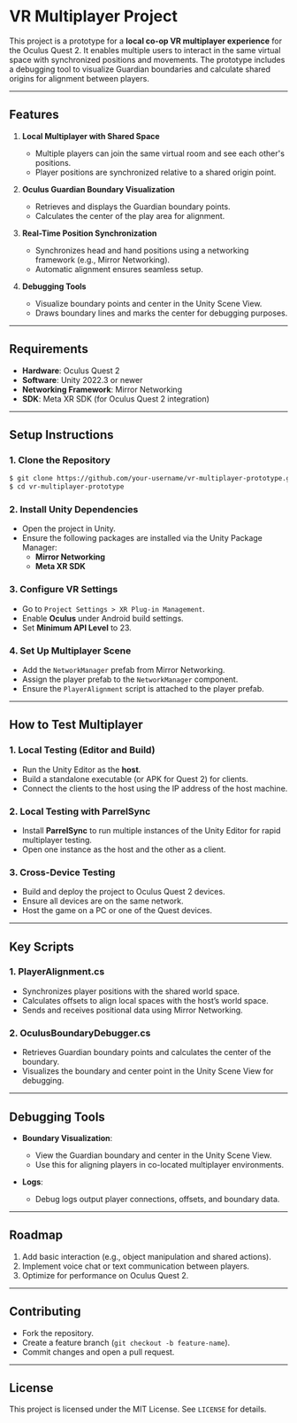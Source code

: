 # VR Multiplayer Project

This project is a prototype for a **local co-op VR multiplayer experience** for the Oculus Quest 2. It enables multiple users to interact in the same virtual space with synchronized positions and movements. The prototype includes a debugging tool to visualize Guardian boundaries and calculate shared origins for alignment between players.

---

## Features

1. **Local Multiplayer with Shared Space**
   - Multiple players can join the same virtual room and see each other's positions.
   - Player positions are synchronized relative to a shared origin point.

2. **Oculus Guardian Boundary Visualization**
   - Retrieves and displays the Guardian boundary points.
   - Calculates the center of the play area for alignment.

3. **Real-Time Position Synchronization**
   - Synchronizes head and hand positions using a networking framework (e.g., Mirror Networking).
   - Automatic alignment ensures seamless setup.

4. **Debugging Tools**
   - Visualize boundary points and center in the Unity Scene View.
   - Draws boundary lines and marks the center for debugging purposes.

---

## Requirements

- **Hardware**: Oculus Quest 2
- **Software**: Unity 2022.3 or newer
- **Networking Framework**: Mirror Networking
- **SDK**: Meta XR SDK (for Oculus Quest 2 integration)

---

## Setup Instructions

### 1. Clone the Repository
```bash
$ git clone https://github.com/your-username/vr-multiplayer-prototype.git
$ cd vr-multiplayer-prototype
```

### 2. Install Unity Dependencies
- Open the project in Unity.
- Ensure the following packages are installed via the Unity Package Manager:
  - **Mirror Networking**
  - **Meta XR SDK**

### 3. Configure VR Settings
- Go to `Project Settings > XR Plug-in Management`.
- Enable **Oculus** under Android build settings.
- Set **Minimum API Level** to 23.

### 4. Set Up Multiplayer Scene
- Add the `NetworkManager` prefab from Mirror Networking.
- Assign the player prefab to the `NetworkManager` component.
- Ensure the `PlayerAlignment` script is attached to the player prefab.

---

## How to Test Multiplayer

### 1. Local Testing (Editor and Build)
- Run the Unity Editor as the **host**.
- Build a standalone executable (or APK for Quest 2) for clients.
- Connect the clients to the host using the IP address of the host machine.

### 2. Local Testing with ParrelSync
- Install **ParrelSync** to run multiple instances of the Unity Editor for rapid multiplayer testing.
- Open one instance as the host and the other as a client.

### 3. Cross-Device Testing
- Build and deploy the project to Oculus Quest 2 devices.
- Ensure all devices are on the same network.
- Host the game on a PC or one of the Quest devices.

---

## Key Scripts

### 1. **PlayerAlignment.cs**
- Synchronizes player positions with the shared world space.
- Calculates offsets to align local spaces with the host’s world space.
- Sends and receives positional data using Mirror Networking.

### 2. **OculusBoundaryDebugger.cs**
- Retrieves Guardian boundary points and calculates the center of the boundary.
- Visualizes the boundary and center point in the Unity Scene View for debugging.

---

## Debugging Tools

- **Boundary Visualization**:
  - View the Guardian boundary and center in the Unity Scene View.
  - Use this for aligning players in co-located multiplayer environments.

- **Logs**:
  - Debug logs output player connections, offsets, and boundary data.

---

## Roadmap

1. Add basic interaction (e.g., object manipulation and shared actions).
2. Implement voice chat or text communication between players.
3. Optimize for performance on Oculus Quest 2.

---

## Contributing
- Fork the repository.
- Create a feature branch (`git checkout -b feature-name`).
- Commit changes and open a pull request.

---

## License
This project is licensed under the MIT License. See `LICENSE` for details.
